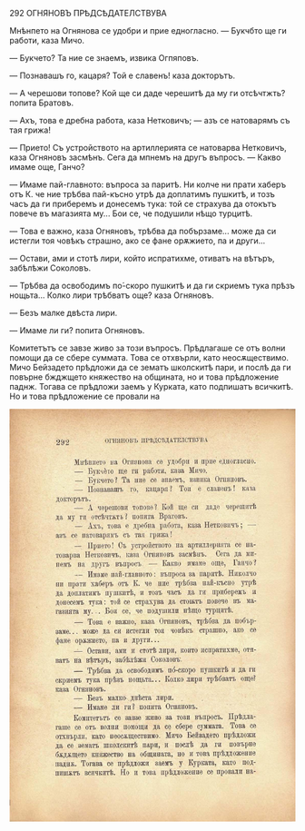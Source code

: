 ﻿292	ОГНЯНОВЪ ПРѢДСѢДАТЕЛСТВУВА

Мнѣнпето на Огнянова се удобри и прие едногласно. — Букчбто ще ги работи, каза Мичо.

— Букчето? Та ние се знаемъ, извика Огпяповъ.

— Познавашъ го, кацаря? Той е славенъ! каза докторътъ.

— А черешови топове? Кой ще си даде черешитѣ да му ги отсѣчтжть? попита Братовъ.

— Ахъ, това е дребна работа, каза Нетковичъ; — азъ се натоварямъ съ тая грижа!

— Прието! Съ устройството на артиллерията се натоварва Нетковичъ, каза Огняновъ засмѣнъ. Сега да мпнемъ на другъ въпросъ. — Какво имаме още, Ганчо?

— Имаме пай-главното: въпроса за паритѣ. Ни колче ни прати хаберъ отъ К. че ние трѣбва пай-късно утрѣ да доплатимъ пушкитѣ, и тозъ часъ да ги приберемъ и донесемъ тука: той се страхува да отокътъ повече въ магазията му... Бои се, че подушили нѣщо турцитѣ.

— Това е важно, каза Огняновъ, трѣбва да побързаме... може да си истегли тоя човѣкъ страшно, ако се фане орѫжието, па и други...

— Остави, ами и стотѣ лири, който испратихме, отиватъ на вѣтъръ, забѣлѣжи Соколовъ.

— Трѣбва да освободимъ по́-скоро пушкитѣ и да ги скриемъ тука прѣзъ нощьта... Колко лири трѣбватъ още? каза Огняновъ.

— Безъ малке двѣста лири.

— Имаме ли ги? попита Огняновъ.

Комитетътъ се завзе живо за този въпросъ. Прѣдлагаше се отъ волни помощи да се сбере суммата. Това се отхвърли, като неосѫществимо. Мичо Бейзадето прѣдложи да се зематъ школскитѣ пари, и послѣ да ги повърне бжджщето княжество на общината, но и това прѣдложение паднж. Тогава се прѣдложи заемъ у Курката, като подпишатъ всичкитѣ. Но и това прѣдложение се провали на

![original](../images/329.jpg)

